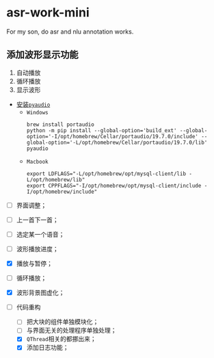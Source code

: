 # asr-work-mini
For my son, do asr and nlu annotation works.

## 添加波形显示功能

1. 自动播放
2. 循环播放
3. 显示波形




- [安装`pyaudio`](https://i.stack.imgur.com/Xn0bm.png)
  - `Windows`
    ```shell
    brew install portaudio
    python -m pip install --global-option='build_ext' --global-option='-I/opt/homebrew/Cellar/portaudio/19.7.0/include' --global-option='-L/opt/homebrew/Cellar/portaudio/19.7.0/lib' pyaudio
    ```
  - `Macbook`
    ```shell
    export LDFLAGS="-L/opt/homebrew/opt/mysql-client/lib -L/opt/homebrew/lib"
    export CPPFLAGS="-I/opt/homebrew/opt/mysql-client/include -I/opt/homebrew/include"
    ```
  

- [ ] 界面调整；

- [ ] 上一首下一首；
- [ ] 选定某一个语音；
- [ ] 波形播放进度；
- [x] 播放与暂停；
- [ ] 循环播放；
- [x] 波形背景图虚化；
- [ ] 代码重构
  - [ ] 把大块的组件单独模块化；
  - [ ] 与界面无关的处理程序单独处理；
  - [x] `QThread`相关的都挪出来；
  - [x] 添加日志功能；
